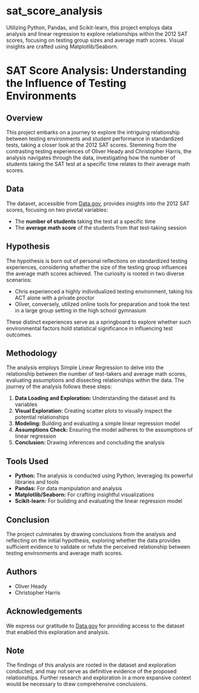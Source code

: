 # sat_score_analysis
Utilizing Python, Pandas, and Scikit-learn, this project employs data analysis and linear regression to explore relationships within the 2012 SAT scores, focusing on testing group sizes and average math scores. Visual insights are crafted using Matplotlib/Seaborn.


# SAT Score Analysis: Understanding the Influence of Testing Environments

## Overview

This project embarks on a journey to explore the intriguing relationship between testing environments and student performance in standardized tests, taking a closer look at the 2012 SAT scores. Stemming from the contrasting testing experiences of Oliver Heady and Christopher Harris, the analysis navigates through the data, investigating how the number of students taking the SAT test at a specific time relates to their average math scores. 

## Data

The dataset, accessible from [Data.gov](https://catalog.data.gov/dataset/2012-sat-results), provides insights into the 2012 SAT scores, focusing on two pivotal variables:
- The **number of students** taking the test at a specific time
- The **average math score** of the students from that test-taking session

## Hypothesis

The hypothesis is born out of personal reflections on standardized testing experiences, considering whether the size of the testing group influences the average math scores achieved. The curiosity is rooted in two diverse scenarios:
- Chris experienced a highly individualized testing environment, taking his ACT alone with a private proctor
- Oliver, conversely, utilized online tools for preparation and took the test in a large group setting in the high school gymnasium

These distinct experiences serve as a springboard to explore whether such environmental factors hold statistical significance in influencing test outcomes.

## Methodology

The analysis employs Simple Linear Regression to delve into the relationship between the number of test-takers and average math scores, evaluating assumptions and dissecting relationships within the data. The journey of the analysis follows these steps:
1. **Data Loading and Exploration:** Understanding the dataset and its variables
2. **Visual Exploration:** Creating scatter plots to visually inspect the potential relationships
3. **Modeling:** Building and evaluating a simple linear regression model
4. **Assumptions Check:** Ensuring the model adheres to the assumptions of linear regression
5. **Conclusion:** Drawing inferences and concluding the analysis

## Tools Used

- **Python:** The analysis is conducted using Python, leveraging its powerful libraries and tools
- **Pandas:** For data manipulation and analysis
- **Matplotlib/Seaborn:** For crafting insightful visualizations
- **Scikit-learn:** For building and evaluating the linear regression model

## Conclusion

The project culminates by drawing conclusions from the analysis and reflecting on the initial hypothesis, exploring whether the data provides sufficient evidence to validate or refute the perceived relationship between testing environments and average math scores.

## Authors

- Oliver Heady
- Christopher Harris

## Acknowledgements

We express our gratitude to [Data.gov](https://catalog.data.gov/dataset/2012-sat-results) for providing access to the dataset that enabled this exploration and analysis.

## Note

The findings of this analysis are rooted in the dataset and exploration conducted, and may not serve as definitive evidence of the proposed relationships. Further research and exploration in a more expansive context would be necessary to draw comprehensive conclusions.

